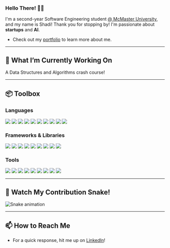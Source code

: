 ### Hello There! 👋🏽 
I'm a second-year Software Engineering student [@ McMaster University](https://www.eng.mcmaster.ca/), and my name is Shadi! Thank you for stopping by! I'm passionate about **startups** and **AI**.

- Check out my [portfolio](https://shadielfares.me) to learn more about me.

---

## 🔭 What I’m Currently Working On
A Data Structures and Algorithms crash course!

---

## 📦 Toolbox

### **Languages**
<p>
    <img src="https://img.shields.io/badge/Java-ED8B00?style=for-the-badge&logo=java&logoColor=white"/>
    <img src="https://img.shields.io/badge/Python-3776AB?style=for-the-badge&logo=python&logoColor=white"/>
    <img src="https://img.shields.io/badge/JavaScript-F7DF1E?style=for-the-badge&logo=javascript&logoColor=black"/>
    <img src="https://img.shields.io/badge/TypeScript-3178C6?style=for-the-badge&logo=typescript&logoColor=white"/>
    <img src="https://img.shields.io/badge/C%23-239120?style=for-the-badge&logo=c-sharp&logoColor=white"/>
    <img src="https://img.shields.io/badge/C%2B%2B-00599C?style=for-the-badge&logo=c%2B%2B&logoColor=white"/>
    <img src="https://img.shields.io/badge/MATLAB-0076A8?style=for-the-badge&logo=mathworks&logoColor=white"/>
    <img src="https://img.shields.io/badge/Dart-0175C2?style=for-the-badge&logo=dart&logoColor=white"/>
    <img src="https://img.shields.io/badge/HTML5-E34F26?style=for-the-badge&logo=html5&logoColor=white"/>
    <img src="https://img.shields.io/badge/CSS3-1572B6?style=for-the-badge&logo=css3&logoColor=white"/>
</p>

### **Frameworks & Libraries**
<p>
    <img src="https://img.shields.io/badge/Vite-646CFF?style=for-the-badge&logo=vite&logoColor=white"/>
    <img src="https://img.shields.io/badge/Node.js-339933?style=for-the-badge&logo=nodedotjs&logoColor=white"/>
    <img src="https://img.shields.io/badge/jQuery-0769AD?style=for-the-badge&logo=jquery&logoColor=white"/>
    <img src="https://img.shields.io/badge/Flask-000000?style=for-the-badge&logo=flask&logoColor=white"/>
    <img src="https://img.shields.io/badge/WordPress-21759B?style=for-the-badge&logo=wordpress&logoColor=white"/>
    <img src="https://img.shields.io/badge/Flutter-02569B?style=for-the-badge&logo=flutter&logoColor=white"/>
    <img src="https://img.shields.io/badge/Bootstrap-7952B3?style=for-the-badge&logo=bootstrap&logoColor=white"/>
    <img src="https://img.shields.io/badge/FastAPI-009688?style=for-the-badge&logo=fastapi&logoColor=white"/>
    <img src="https://img.shields.io/badge/ROS2-22314E?style=for-the-badge&logo=ros&logoColor=white"/>
</p>

### **Tools**
<p>
    <img src="https://img.shields.io/badge/Git-F05032?style=for-the-badge&logo=git&logoColor=white"/>
    <img src="https://img.shields.io/badge/GitHub_Actions-2088FF?style=for-the-badge&logo=github-actions&logoColor=white"/>
    <img src="https://img.shields.io/badge/Firebase-FFCA28?style=for-the-badge&logo=firebase&logoColor=black"/>
    <img src="https://img.shields.io/badge/AWS-232F3E?style=for-the-badge&logo=amazon-aws&logoColor=white"/>
    <img src="https://img.shields.io/badge/Figma-F24E1E?style=for-the-badge&logo=figma&logoColor=white"/>
    <img src="https://img.shields.io/badge/Jupyter-F37626?style=for-the-badge&logo=jupyter&logoColor=white"/>
    <img src="https://img.shields.io/badge/Stripe_API-008CDD?style=for-the-badge&logo=stripe&logoColor=white"/>
    <img src="https://img.shields.io/badge/OpenAI_API-412991?style=for-the-badge&logo=openai&logoColor=white"/>
    <img src="https://img.shields.io/badge/WSLG-3C3C3D?style=for-the-badge&logo=windows-terminal&logoColor=white"/>
</p>

---

## 🐍 Watch My Contribution Snake!
![Snake animation](https://raw.githubusercontent.com/{username}/{username}/output/github-contribution-grid-snake-dark.svg)

---

## 📫 How to Reach Me
- For a quick response, hit me up on [LinkedIn](https://www.linkedin.com/in/mirayaabrodi/)!



<!-- ![Shadi's GitHub stats](https://github-readme-stats.vercel.app/api?username=shadielfares&show_icons=true&theme=radical) -->

<!--
**shadielfares/shadielfares** is a ✨ _special_ ✨ repository because its `README.md` (this file) appears on your GitHub profile.

Here are some ideas to get you started:

- 🔭 I’m currently working on ...
- 🌱 I’m currently learning ...
- 👯 I’m looking to collaborate on ...
- 🤔 I’m looking for help with ...
- 💬 Ask me about ...
- ⚡ Fun fact: ...
-->
